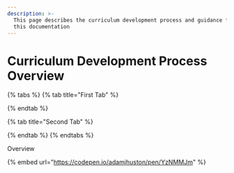 ```yaml
---
description: >-
  This page describes the curriculum development process and guidance for using
  this documentation
---
```


# Curriculum Development Process Overview

{% tabs %}
{% tab title="First Tab" %}

{% endtab %}

{% tab title="Second Tab" %}

{% endtab %}
{% endtabs %}

Overview

{% embed url="https://codepen.io/adamjhuston/pen/YzNMMJm" %}



